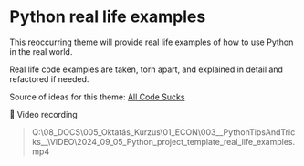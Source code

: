 # Python real life examples

This reoccurring theme will provide real life examples of how to use Python in the real world.

Real life code examples are taken, torn apart, and explained in detail and refactored if needed.

Source of ideas for this theme: [All Code Sucks](https://www.youtube.com/playlist?list=PLWBKAf81pmOZPmmuiN109u1wzMmzXIZ11)

🎥 Video recording

 > Q:\08_DOCS\005_Oktatás_Kurzus\01_ECON\003__PythonTipsAndTricks__\VIDEO\2024_09_05_Python_project_template_real_life_examples.mp4
